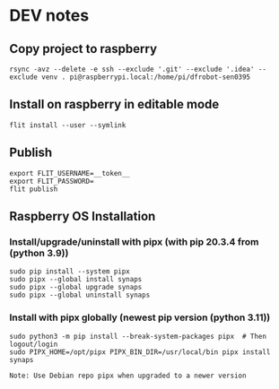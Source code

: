 # DEV notes
## Copy project to raspberry
`rsync -avz --delete -e ssh --exclude '.git' --exclude '.idea' --exclude venv . pi@raspberrypi.local:/home/pi/dfrobot-sen0395`

## Install on raspberry in editable mode
`flit install --user --symlink`

## Publish
```commandline
export FLIT_USERNAME=__token__
export FLIT_PASSWORD=
flit publish
```

## Raspberry OS Installation
### Install/upgrade/uninstall with pipx (with pip 20.3.4 from (python 3.9))
```commandline
sudo pip install --system pipx
sudo pipx --global install synaps
sudo pipx --global upgrade synaps
sudo pipx --global uninstall synaps
```

### Install with pipx globally (newest pip version (python 3.11))
```commandline
sudo python3 -m pip install --break-system-packages pipx  # Then logout/login
sudo PIPX_HOME=/opt/pipx PIPX_BIN_DIR=/usr/local/bin pipx install synaps
```
`Note: Use Debian repo pipx when upgraded to a newer version`
